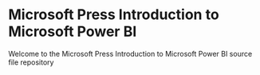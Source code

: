 # Microsoft Press Introduction to Microsoft Power BI

Welcome to the Microsoft Press Introduction to Microsoft Power BI source file repository
